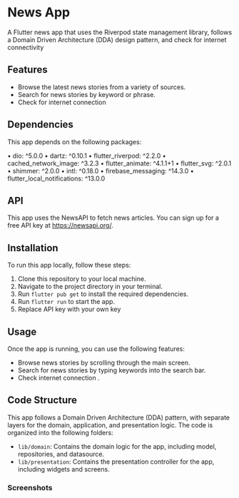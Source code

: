 

# News App

A Flutter news app that uses the Riverpod state management library, follows a Domain Driven Architecture (DDA) design pattern, and check for internet connectivity 
## Features

- Browse the latest news stories from a variety of sources.
- Search for news stories by keyword or phrase.
- Check for internet connection

## Dependencies

This app depends on the following packages:


•	dio: ^5.0.0
•	dartz: ^0.10.1
•	flutter_riverpod: ^2.2.0
•	cached_network_image: ^3.2.3
•	flutter_animate: ^4.1.1+1
•	flutter_svg: ^2.0.1
•	shimmer: ^2.0.0
•	intl: ^0.18.0
•	firebase_messaging: ^14.3.0
•	flutter_local_notifications: ^13.0.0


## API

This app uses the NewsAPI to fetch news articles. You can sign up for a free API key at https://newsapi.org/.


## Installation

To run this app locally, follow these steps:

1. Clone this repository to your local machine.
2. Navigate to the project directory in your terminal.
3. Run `flutter pub get` to install the required dependencies.
4. Run `flutter run` to start the app.
4. Replace API key with your own key

## Usage

Once the app is running, you can use the following features:

- Browse news stories by scrolling through the main screen.
- Search for news stories by typing keywords into the search bar.
- Check internet connection .

## Code Structure

This app follows a Domain Driven Architecture (DDA) pattern, with separate layers for the domain, application, and presentation logic. The code is organized into the following folders:

- `lib/domain`: Contains the domain logic for the app, including model, repositories, and datasource.
- `lib/presentation`: Contains the presentation controller for the app, including widgets and screens.



### Screenshots


